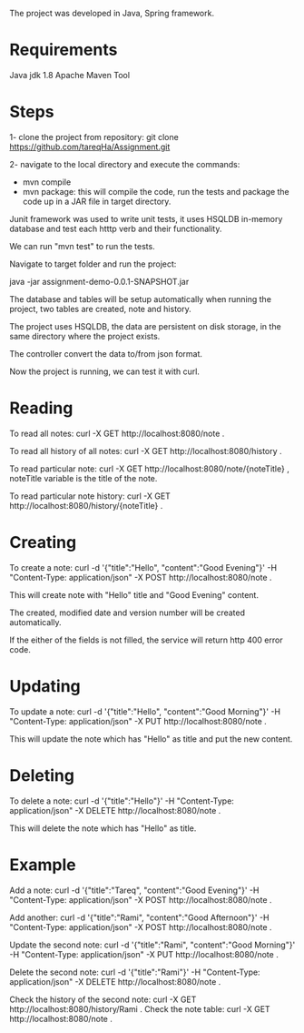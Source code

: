 The project was developed in Java, Spring framework.

# Requirements

Java jdk 1.8
Apache Maven Tool

# Steps

1- clone the project from repository: git clone https://github.com/tareqHa/Assignment.git

2- navigate to the local directory and execute the commands:
  * mvn compile
  * mvn package: this will compile the code, run the tests and package the code up in a JAR file in target directory.

Junit framework was used to write unit tests, it uses HSQLDB in-memory database and test each htttp verb and their functionality.

We can run "mvn test" to run the tests.

Navigate to target folder and run the project: 

java -jar assignment-demo-0.0.1-SNAPSHOT.jar

The database and tables will be setup automatically when running the project, two tables are created, note and history.

The project uses HSQLDB, the data are persistent on disk storage, in the same directory where the project exists.

The controller convert the data to/from json format.

Now the project is running, we can test it with curl.


# Reading

To read all notes: curl -X GET http://localhost:8080/note .

To read all history of all notes: curl -X GET http://localhost:8080/history .

To read particular note: curl -X GET http://localhost:8080/note/{noteTitle} , noteTitle variable is the title of the note.

To read particular note history: curl -X GET http://localhost:8080/history/{noteTitle} .

# Creating

To create a note: curl -d '{"title":"Hello", "content":"Good Evening"}' -H "Content-Type: application/json" -X POST http://localhost:8080/note .

This will create note with "Hello" title and "Good Evening" content.

The created, modified date and version number will be created automatically.

If the either of the fields is not filled, the service will return http 400 error code.

# Updating

To update a note: curl -d '{"title":"Hello", "content":"Good Morning"}' -H "Content-Type: application/json" -X PUT http://localhost:8080/note .

This will update the note which has "Hello" as title and put the new content.

# Deleting

To delete a note: curl -d '{"title":"Hello"}' -H "Content-Type: application/json" -X DELETE http://localhost:8080/note .

This will delete the note which has "Hello" as title.


# Example

Add a note: curl -d '{"title":"Tareq", "content":"Good Evening"}' -H "Content-Type: application/json" -X POST http://localhost:8080/note .

Add another: curl -d '{"title":"Rami", "content":"Good Afternoon"}' -H "Content-Type: application/json" -X POST http://localhost:8080/note .

Update the second note: curl -d '{"title":"Rami", "content":"Good Morning"}' -H "Content-Type: application/json" -X PUT http://localhost:8080/note .

Delete the second note: curl -d '{"title":"Rami"}' -H "Content-Type: application/json" -X DELETE http://localhost:8080/note .

Check the history of the second note: curl -X GET http://localhost:8080/history/Rami .
Check the note table: curl -X GET http://localhost:8080/note .



